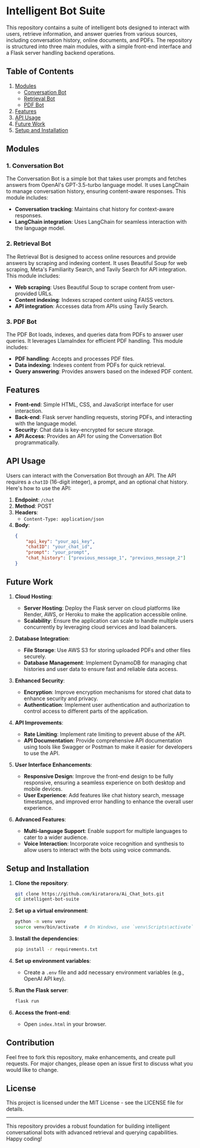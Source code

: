 # Intelligent Bot Suite

This repository contains a suite of intelligent bots designed to interact with users, retrieve information, and answer queries from various sources, including conversation history, online documents, and PDFs. The repository is structured into three main modules, with a simple front-end interface and a Flask server handling backend operations.

## Table of Contents

1. [Modules](#modules)
    - [Conversation Bot](#conversation-bot)
    - [Retrieval Bot](#retrieval-bot)
    - [PDF Bot](#pdf-bot)
2. [Features](#features)
3. [API Usage](#api-usage)
4. [Future Work](#future-work)
5. [Setup and Installation](#setup-and-installation)

## Modules

### 1. Conversation Bot

The Conversation Bot is a simple bot that takes user prompts and fetches answers from OpenAI's GPT-3.5-turbo language model. It uses LangChain to manage conversation history, ensuring content-aware responses. This module includes:

- **Conversation tracking**: Maintains chat history for context-aware responses.
- **LangChain integration**: Uses LangChain for seamless interaction with the language model.

### 2. Retrieval Bot

The Retrieval Bot is designed to access online resources and provide answers by scraping and indexing content. It uses Beautiful Soup for web scraping, Meta's Familiarity Search, and Tavily Search for API integration. This module includes:

- **Web scraping**: Uses Beautiful Soup to scrape content from user-provided URLs.
- **Content indexing**: Indexes scraped content using FAISS vectors.
- **API integration**: Accesses data from APIs using Tavily Search.

### 3. PDF Bot

The PDF Bot loads, indexes, and queries data from PDFs to answer user queries. It leverages LlamaIndex for efficient PDF handling. This module includes:

- **PDF handling**: Accepts and processes PDF files.
- **Data indexing**: Indexes content from PDFs for quick retrieval.
- **Query answering**: Provides answers based on the indexed PDF content.

## Features

- **Front-end**: Simple HTML, CSS, and JavaScript interface for user interaction.
- **Back-end**: Flask server handling requests, storing PDFs, and interacting with the language model.
- **Security**: Chat data is key-encrypted for secure storage.
- **API Access**: Provides an API for using the Conversation Bot programmatically.

## API Usage

Users can interact with the Conversation Bot through an API. The API requires a `chatID` (16-digit integer), a prompt, and an optional chat history. Here's how to use the API:

1. **Endpoint**: `/chat`
2. **Method**: POST
3. **Headers**: 
    - `Content-Type: application/json`
4. **Body**:
    ```json
    {
        "api_key": "your_api_key",
        "chatID": "your_chat_id",
        "prompt": "your_prompt",
        "chat_history": ["previous_message_1", "previous_message_2"]
    }
    ```
## Future Work

1. **Cloud Hosting**: 
    - **Server Hosting**: Deploy the Flask server on cloud platforms like Render, AWS, or Heroku to make the application accessible online.
    - **Scalability**: Ensure the application can scale to handle multiple users concurrently by leveraging cloud services and load balancers.

2. **Database Integration**: 
    - **File Storage**: Use AWS S3 for storing uploaded PDFs and other files securely.
    - **Database Management**: Implement DynamoDB for managing chat histories and user data to ensure fast and reliable data access.
    
3. **Enhanced Security**: 
    - **Encryption**: Improve encryption mechanisms for stored chat data to enhance security and privacy.
    - **Authentication**: Implement user authentication and authorization to control access to different parts of the application.

4. **API Improvements**: 
    - **Rate Limiting**: Implement rate limiting to prevent abuse of the API.
    - **API Documentation**: Provide comprehensive API documentation using tools like Swagger or Postman to make it easier for developers to use the API.

5. **User Interface Enhancements**: 
    - **Responsive Design**: Improve the front-end design to be fully responsive, ensuring a seamless experience on both desktop and mobile devices.
    - **User Experience**: Add features like chat history search, message timestamps, and improved error handling to enhance the overall user experience.

6. **Advanced Features**: 
    - **Multi-language Support**: Enable support for multiple languages to cater to a wider audience.
    - **Voice Interaction**: Incorporate voice recognition and synthesis to allow users to interact with the bots using voice commands.


## Setup and Installation

1. **Clone the repository**:
    ```sh
    git clone https://github.com/kiratarora/Ai_Chat_bots.git
    cd intelligent-bot-suite
    ```

2. **Set up a virtual environment**:
    ```sh
    python -m venv venv
    source venv/bin/activate  # On Windows, use `venv\Scripts\activate`
    ```

3. **Install the dependencies**:
    ```sh
    pip install -r requirements.txt
    ```

4. **Set up environment variables**:
    - Create a `.env` file and add necessary environment variables (e.g., OpenAI API key).

5. **Run the Flask server**:
    ```sh
    flask run
    ```

6. **Access the front-end**:
    - Open `index.html` in your browser.

## Contribution

Feel free to fork this repository, make enhancements, and create pull requests. For major changes, please open an issue first to discuss what you would like to change.

## License

This project is licensed under the MIT License - see the LICENSE file for details.

---

This repository provides a robust foundation for building intelligent conversational bots with advanced retrieval and querying capabilities. Happy coding!


